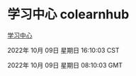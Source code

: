 # 学习中心 colearnhub
[学习中心](http://27.19.33.125:56308/colearnhub/)

2022年 10月 09日 星期日 16:10:03 CST

2022年 10月 09日 星期日 08:10:03 GMT
